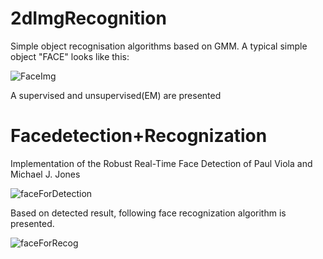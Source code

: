 # 2dImgRecognition
Simple object recognisation algorithms based on GMM.
A typical simple object "FACE" looks like this:

![FaceImg](https://github.com/pleaseRedo/Matlab/blob/master/2dImgRecognition/ProjectFolder/Main-PatternAnalysis/images/train1/Face017.gif)

A supervised and unsupervised(EM) are presented

# Facedetection+Recognization
Implementation of the Robust Real-Time Face Detection of Paul Viola and Michael J. Jones

![faceForDetection](https://github.com/pleaseRedo/Matlab/blob/master/Facedetection%2BRecognization/data/g20.jpg)


Based on detected result, following face recognization algorithm is presented.


![faceForRecog](https://github.com/pleaseRedo/Matlab/blob/master/Facedetection%2BRecognization/data/facedata.png)

